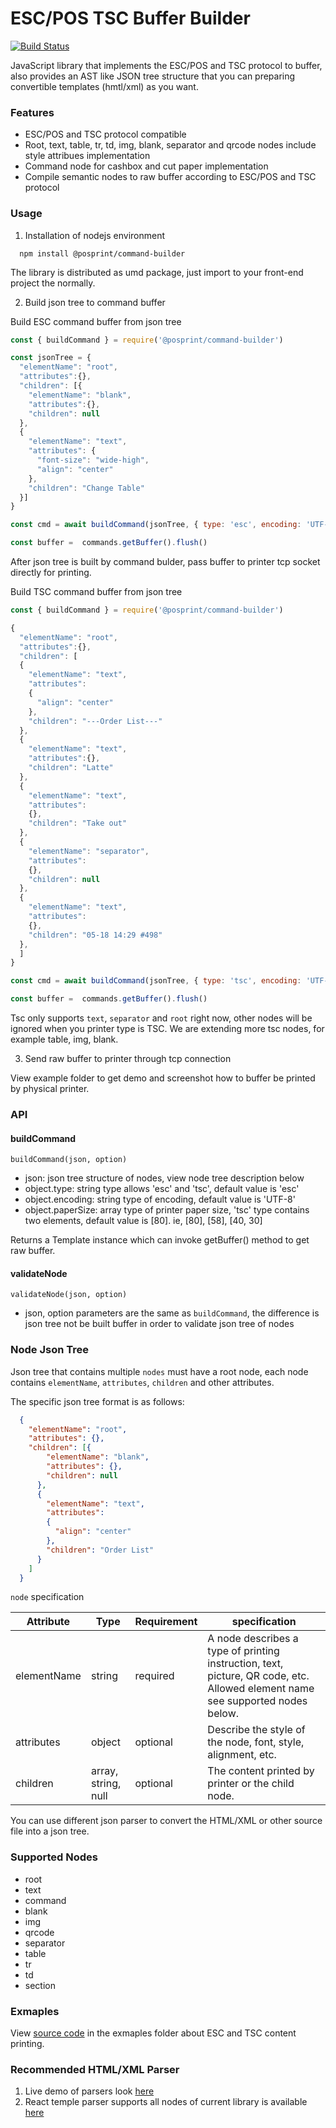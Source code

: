 # ESC/POS TSC Buffer Builder

[![Build Status](https://travis-ci.com/sloth-dance/command-builder.svg?token=JN5h9RsNpqeiEDk9f2rW&branch=master)](https://travis-ci.com/sloth-dance/command-builder)

JavaScript library that implements the ESC/POS and TSC protocol to buffer, also provides an AST like JSON tree structure that you can preparing convertible templates (hmtl/xml) as you want.

### Features
  * ESC/POS and TSC protocol compatible
  * Root, text, table, tr, td, img, blank, separator and qrcode nodes include style attribues implementation
  * Command node for cashbox and cut paper implementation
  * Compile semantic nodes to raw buffer according to ESC/POS and TSC protocol

### Usage

1. Installation of nodejs environment

```
  npm install @posprint/command-builder
```

The library is distributed as umd package, just import to your front-end project the normally.

2. Build json tree to command buffer

Build ESC command buffer from json tree

```javascript
const { buildCommand } = require('@posprint/command-builder')

const jsonTree = {
  "elementName": "root",
  "attributes":{},
  "children": [{
    "elementName": "blank",
    "attributes":{},
    "children": null
  },
  {
    "elementName": "text",
    "attributes": {
      "font-size": "wide-high",
      "align": "center"
    },
    "children": "Change Table"
  }]
}

const cmd = await buildCommand(jsonTree, { type: 'esc', encoding: 'UTF-8', paperSize: [80]})

const buffer =  commands.getBuffer().flush() 

```
After json tree is built by command bulder, pass buffer to printer tcp socket directly for printing.


Build TSC command buffer from json tree

```javascript
const { buildCommand } = require('@posprint/command-builder')

{
  "elementName": "root",
  "attributes":{},
  "children": [
  {
    "elementName": "text",
    "attributes":
    {
      "align": "center"
    },
    "children": "---Order List---"
  },
  {
    "elementName": "text",
    "attributes":{},
    "children": "Latte"
  },
  {
    "elementName": "text",
    "attributes":
    {},
    "children": "Take out"
  },
  {
    "elementName": "separator",
    "attributes":
    {},
    "children": null
  },
  {
    "elementName": "text",
    "attributes":
    {},
    "children": "05-18 14:29 #498"
  },
  ]
}

const cmd = await buildCommand(jsonTree, { type: 'tsc', encoding: 'UTF-8', paperSize: [40, 30]})

const buffer =  commands.getBuffer().flush()

```

Tsc only supports `text`, `separator` and `root` right now, other nodes will be ignored when you printer type is TSC. We are extending more tsc nodes, for example table, img, blank.

3. Send raw buffer to printer through tcp connection

View example folder to get demo and screenshot how to buffer be printed by physical printer.


###  API

#### buildCommand

```
buildCommand(json, option)
```

* json: json tree structure of nodes, view node tree description below
* object.type: string type allows 'esc' and 'tsc', default value is 'esc'
* object.encoding: string type of encoding, default value is 'UTF-8'
* object.paperSize: array type of printer paper size, 'tsc' type contains two elements, default value is [80]. ie, [80], [58], [40, 30]

Returns a Template instance which can invoke getBuffer() method to get raw buffer.

#### validateNode

```
validateNode(json, option)
```

* json, option parameters are the same as `buildCommand`, the difference is json tree not be built buffer in order to validate json tree of nodes

### Node Json Tree

Json tree that contains multiple `nodes` must have a root node, each node contains `elementName`, `attributes`, `children` and other attributes.

The specific json tree format is as follows:

```json
  {
    "elementName": "root",
    "attributes": {},
    "children": [{
        "elementName": "blank",
        "attributes": {},
        "children": null
      },
      {
        "elementName": "text",
        "attributes":
        {
          "align": "center"
        },
        "children": "Order List"
      }
    ]
  }
```

`node` specification

| Attribute | Type | Requirement | specification |
|-----|----|---|----|
|  elementName |  string  | required | A node describes a type of printing instruction, text, picture, QR code, etc. Allowed element name see supported nodes below. |
|  attributes |  object  |  optional | Describe the style of the node, font, style, alignment, etc. |
|  children |  array, string, null  | optional  | The content printed by printer or the child node. |

You can use different json parser to convert the HTML/XML or other source file into a json tree.

### Supported Nodes

* root
* text
* command
* blank
* img
* qrcode
* separator
* table
* tr
* td
* section

### Exmaples

View [source code](https://github.com/sloth-dance/command-builder/tree/master/examples) in the exmaples folder about ESC and TSC content printing.

### Recommended HTML/XML Parser
1. Live demo of parsers look [here](https://astexplorer.net/#/2AmVrGuGVJ)
2. React temple parser supports all nodes of current library is available [here](https://github.com/sloth-dance/template)
